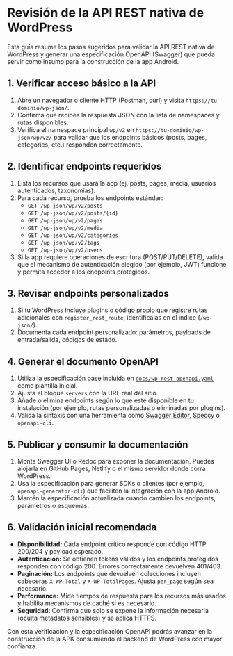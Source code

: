 # Revisión de la API REST nativa de WordPress

Esta guía resume los pasos sugeridos para validar la API REST nativa de WordPress y generar una especificación OpenAPI (Swagger) que pueda servir como insumo para la construcción de la app Android.

## 1. Verificar acceso básico a la API
1. Abre un navegador o cliente HTTP (Postman, curl) y visita `https://tu-dominio/wp-json/`.
2. Confirma que recibes la respuesta JSON con la lista de namespaces y rutas disponibles.
3. Verifica el namespace principal `wp/v2` en `https://tu-dominio/wp-json/wp/v2/` para validar que los endpoints básicos (posts, pages, categories, etc.) responden correctamente.

## 2. Identificar endpoints requeridos
1. Lista los recursos que usará la app (ej. posts, pages, media, usuarios autenticados, taxonomías).
2. Para cada recurso, prueba los endpoints estándar:
   - `GET /wp-json/wp/v2/posts`
   - `GET /wp-json/wp/v2/posts/{id}`
   - `GET /wp-json/wp/v2/pages`
   - `GET /wp-json/wp/v2/media`
   - `GET /wp-json/wp/v2/categories`
   - `GET /wp-json/wp/v2/tags`
   - `GET /wp-json/wp/v2/users`
3. Si la app requiere operaciones de escritura (POST/PUT/DELETE), valida que el mecanismo de autenticación elegido (por ejemplo, JWT) funcione y permita acceder a los endpoints protegidos.

## 3. Revisar endpoints personalizados
1. Si tu WordPress incluye plugins o código propio que registre rutas adicionales con `register_rest_route`, identifícalas en el índice (`/wp-json/`).
2. Documenta cada endpoint personalizado: parámetros, payloads de entrada/salida, códigos de estado.

## 4. Generar el documento OpenAPI
1. Utiliza la especificación base incluida en [`docs/wp-rest-openapi.yaml`](./wp-rest-openapi.yaml) como plantilla inicial.
2. Ajusta el bloque `servers` con la URL real del sitio.
3. Añade o elimina endpoints según lo que esté disponible en tu instalación (por ejemplo, rutas personalizadas o eliminadas por plugins).
4. Valida la sintaxis con una herramienta como [Swagger Editor](https://editor.swagger.io/), [Speccy](https://github.com/wework/speccy) o `openapi-cli`.

## 5. Publicar y consumir la documentación
1. Monta Swagger UI o Redoc para exponer la documentación. Puedes alojarla en GitHub Pages, Netlify o el mismo servidor donde corra WordPress.
2. Usa la especificación para generar SDKs o clientes (por ejemplo, `openapi-generator-cli`) que faciliten la integración con la app Android.
3. Mantén la especificación actualizada cuando cambien los endpoints, parámetros o esquemas.

## 6. Validación inicial recomendada
- **Disponibilidad:** Cada endpoint crítico responde con código HTTP 200/204 y payload esperado.
- **Autenticación:** Se obtienen tokens válidos y los endpoints protegidos responden con código 200. Errores correctamente devuelven 401/403.
- **Paginación:** Los endpoints que devuelven colecciones incluyen cabeceras `X-WP-Total` y `X-WP-TotalPages`. Ajusta `per_page` según sea necesario.
- **Performance:** Mide tiempos de respuesta para los recursos más usados y habilita mecanismos de caché si es necesario.
- **Seguridad:** Confirma que solo se expone la información necesaria (oculta metadatos sensibles) y se aplica HTTPS.

Con esta verificación y la especificación OpenAPI podrás avanzar en la construcción de la APK consumiendo el backend de WordPress con mayor confianza.
